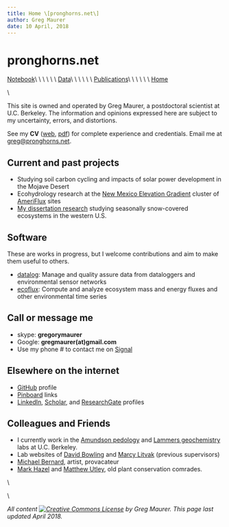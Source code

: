 ```yaml
---
title: Home \[pronghorns.net\]
author: Greg Maurer
date: 10 April, 2018
---
```


pronghorns.net
==============

<div id="banner"></div>

[Notebook](https://earthscinotebook.readthedocs.io/en/latest/)\ \ \ \ \ \ 
[Data](http://greg.pronghorns.net/data.html)\ \ \ \ \ \ 
[Publications](http://greg.pronghorns.net/publications.html)\ \ \ \ \ \ 
[Home](http://greg.pronghorns.net/index.html)

\

This site is owned and operated by Greg Maurer, a postdoctoral scientist at U.C. Berkeley. The information and opinions expressed here are subject to my uncertainty, errors, and distortions. 

See my __CV__ ([web](http://greg.pronghorns.net/cv_gmaurer.html), [pdf](http://greg.pronghorns.net/publicfiles/cv_gmaurer.pdf)) for complete experience and credentials. Email me at <greg@pronghorns.net>.

## Current and past projects

- Studying soil carbon cycling and impacts of solar power development in the Mojave Desert
- Ecohydrology research at the [New Mexico Elevation Gradient](http://biology.unm.edu/litvak/res_NM_elev.html) cluster of [AmeriFlux](http://ameriflux.lbl.gov/) sites
- [My dissertation research](http://content.lib.utah.edu/cdm/singleitem/collection/etd3/id/2901/rec/32) studying seasonally snow-covered ecosystems in the western U.S.

## Software

These are works in progress, but I welcome contributions and aim to make them useful to others.

* [datalog](https://github.com/gremau/datalog): Manage and quality assure data from dataloggers and environmental sensor networks
* [ecoflux](https://github.com/gremau/ecoflux): Compute and analyze ecosystem mass and energy fluxes and other environmental time series

## Call or message me

- skype: __gregorymaurer__
- Google: __gregmaurer(at)gmail.com__
- Use my phone # to contact me on [Signal](https://signal.org)

## Elsewhere on the internet

- [GitHub](http://github.com/gremau) profile
- [Pinboard](https://pinboard.in/u:gremau) links
- [LinkedIn](https://www.linkedin.com/in/gregory-maurer-4b4888139), [Scholar](https://scholar.google.com/citations?hl=en&user=LHhmOQwAAAAJ), and [ResearchGate](https://www.researchgate.net/profile/Gregory_Maurer2) profiles

## Colleagues and Friends

- I currently work in the [Amundson pedology](http://earthy5.wixsite.com/amundson) and [Lammers geochemistry](https://nature.berkeley.edu/~lnlammers/) labs at U.C. Berkeley.
- Lab websites of [David Bowling](http://bioweb.biology.utah.edu/bowling/) and [Marcy Litvak](http://biology.unm.edu/litvak/index.html) (previous supervisors)
-  [Michael Bernard](http://michaelbernardart.com/), artist, provacateur
-  [Mark Hazel](http://imexcursions.wordpress.com/) and [Matthew Utley](http://botanicalenrichment.blogspot.com/), old plant conservation comrades.

\ 

\ 

*All content [![Creative Commons License](http://i.creativecommons.org/l/by-sa/3.0/80x15.png)](http://creativecommons.org/licenses/by-sa/3.0/) by Greg Maurer. This page last updated April 2018.*
